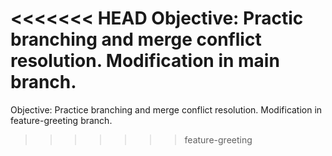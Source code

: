 <<<<<<< HEAD
Objective: Practic branching and merge conflict resolution.
Modification in main branch.
=======
Objective: Practice branching and merge conflict resolution.
Modification in feature-greeting branch.
>>>>>>> feature-greeting
